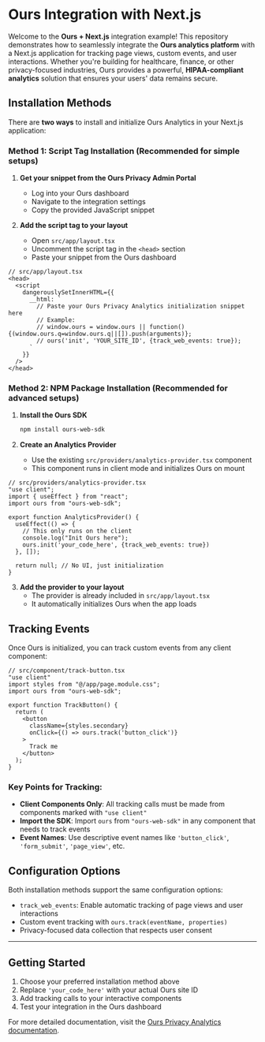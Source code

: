 # Ours Integration with Next.js

Welcome to the **Ours + Next.js** integration example! This repository demonstrates how to seamlessly integrate the **Ours analytics platform** with a Next.js application for tracking page views, custom events, and user interactions. Whether you're building for healthcare, finance, or other privacy-focused industries, Ours provides a powerful, **HIPAA-compliant analytics** solution that ensures your users' data remains secure.

## Installation Methods

There are **two ways** to install and initialize Ours Analytics in your Next.js application:

### Method 1: Script Tag Installation (Recommended for simple setups)

1. **Get your snippet from the Ours Privacy Admin Portal**
   - Log into your Ours dashboard
   - Navigate to the integration settings
   - Copy the provided JavaScript snippet

2. **Add the script tag to your layout**
   - Open `src/app/layout.tsx`
   - Uncomment the script tag in the `<head>` section
   - Paste your snippet from the Ours dashboard

```tsx
// src/app/layout.tsx
<head>
  <script
    dangerouslySetInnerHTML={{
      __html: `
        // Paste your Ours Privacy Analytics initialization snippet here
        // Example:
        // window.ours = window.ours || function(){(window.ours.q=window.ours.q||[]).push(arguments)};
        // ours('init', 'YOUR_SITE_ID', {track_web_events: true});
      `
    }}
  />
</head>
```

### Method 2: NPM Package Installation (Recommended for advanced setups)

1. **Install the Ours SDK**
   ```bash
   npm install ours-web-sdk
   ```

2. **Create an Analytics Provider**
   - Use the existing `src/providers/analytics-provider.tsx` component
   - This component runs in client mode and initializes Ours on mount

```tsx
// src/providers/analytics-provider.tsx
"use client";
import { useEffect } from "react";
import ours from "ours-web-sdk";

export function AnalyticsProvider() {
  useEffect(() => {
    // This only runs on the client
    console.log("Init Ours here");
    ours.init('your_code_here', {track_web_events: true})
  }, []);

  return null; // No UI, just initialization
}
```

3. **Add the provider to your layout**
   - The provider is already included in `src/app/layout.tsx`
   - It automatically initializes Ours when the app loads

## Tracking Events

Once Ours is initialized, you can track custom events from any client component:

```tsx
// src/component/track-button.tsx
"use client"
import styles from "@/app/page.module.css";
import ours from "ours-web-sdk";

export function TrackButton() {
  return (
    <button 
      className={styles.secondary} 
      onClick={() => ours.track('button_click')}
    >
      Track me
    </button>
  );
}
```

### Key Points for Tracking:

- **Client Components Only**: All tracking calls must be made from components marked with `"use client"`
- **Import the SDK**: Import `ours` from `"ours-web-sdk"` in any component that needs to track events
- **Event Names**: Use descriptive event names like `'button_click'`, `'form_submit'`, `'page_view'`, etc.

## Configuration Options

Both installation methods support the same configuration options:

- `track_web_events`: Enable automatic tracking of page views and user interactions
- Custom event tracking with `ours.track(eventName, properties)`
- Privacy-focused data collection that respects user consent

---

## Getting Started

1. Choose your preferred installation method above
2. Replace `'your_code_here'` with your actual Ours site ID
3. Add tracking calls to your interactive components
4. Test your integration in the Ours dashboard

For more detailed documentation, visit the [Ours Privacy Analytics documentation](https://docs.ours.com).
